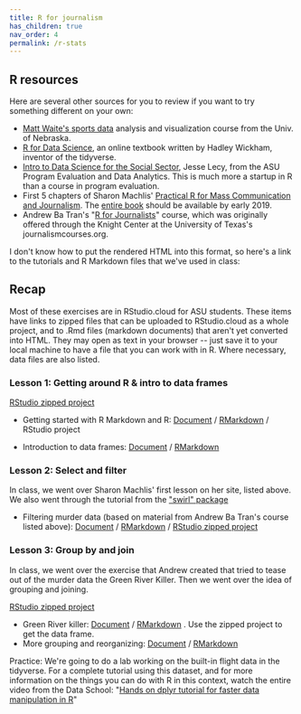 ```yaml
---
title: R for journalism
has_children: true
nav_order: 4
permalink: /r-stats
---
```


## R resources

Here are several other sources for you to review if you want to try something different on your own:

* [Matt Waite's sports data](http://mattwaite.github.io/sports/index.html) analysis and visualization course from the Univ. of Nebraska.
* [R for Data Science](http://r4ds.had.co.nz/), an online textbook written by Hadley Wickham, inventor of the tidyverse.
* [Intro to Data Science for the Social Sector](https://ds4ps.github.io/Data-Science-Class/TEXTBOOK/docs/introduction-to-r.html), Jesse Lecy, from the ASU Program Evaluation and Data Analytics. This is much more a startup in R than a course in program evaluation.
* First 5 chapters of Sharon Machlis' [Practical R for Mass Communication and Journalism](http://www.machlis.com/R4Journalists/index.html). The [entire book](https://www.amazon.com/Practical-Mass-Communication-Journalism-Chapman/dp/1138726915) should be available by early 2019.
* Andrew Ba Tran's "[R for Journalists](https://learn.r-journalism.com/en/)" course, which was originally offered through the Knight Center at the University of Texas's journalismcourses.org.


I don't know how to put the rendered HTML into this format, so here's a link to the tutorials and R Markdown files that we've used in class:

## Recap

Most of these exercises are in RStudio.cloud for ASU students. These items have links to zipped files that can be uploaded to RStudio.cloud as a whole project, and to .Rmd files (markdown documents) that aren't yet converted into HTML. They may open as text in your browser -- just save it to your local machine to have a file that you can work with in R. Where necessary, data files are also listed.

### Lesson 1: Getting around R & intro to data frames
[RStudio zipped project](https://github.com/cronkitedata/cronkite-docs/blob/master/rmd-files/01-markdown-r.zip)

* Getting started with R Markdown and R: [Document](01-1-notebooks.html) / [RMarkdown](https://github.com/cronkitedata/cronkite-docs/blob/master/rmd-files/01-1-notebooks.Rmd?raw=true) / RStudio project

* Introduction to data frames: [Document](01-2-dataframes.html) / [RMarkdown](https://github.com/cronkitedata/cronkite-docs/blob/master/rmd-files/01-2-dataframes.Rmd?raw=true)

### Lesson 2: Select and filter
In class, we went over Sharon Machlis' first lesson on her site,  listed above. We also went through the tutorial from the ["swirl" package](https://swirlstats.com/students.html)

* Filtering murder data (based on material from Andrew Ba Tran's course listed above): [Document](02-murders-filter.html) / [RMarkdown](https://github.com/cronkitedata/cronkite-docs/blob/master/rmd-files/02-murders-filter.Rmd?raw=true) / [RStudio zipped project](https://github.com/cronkitedata/cronkite-docs/blob/master/rmd-files/02-select-filter.zip)

### Lesson 3: Group by and join

In class, we went over the exercise that Andrew created that tried to tease out of the murder data the Green River Killer. Then we went over the idea of grouping and joining.

[RStudio zipped project](03-groupby-merge.zip)

* Green River killer: [Document](03-green-river.html) / [RMarkdown](https://github.com/cronkitedata/cronkite-docs/blob/master/rmd-files/03-green-river.Rmd?raw=true) . Use the zipped project to get the data frame.
* More grouping and reorganizing: [Document](03-groupby-merge.html) / [RMarkdown](https://github.com/cronkitedata/cronkite-docs/blob/master/rmd-files/03-groupby-merge.Rmd?raw=true)

Practice: We're going to do a lab working on the built-in flight data in the tidyverse. For a complete tutorial using this dataset, and for more information on the things you can do with R in this context, watch the entire video from the Data School: "[Hands on dplyr tutorial for faster data manipulation in R](https://www.dataschool.io/dplyr-tutorial-for-faster-data-manipulation-in-r/)"
